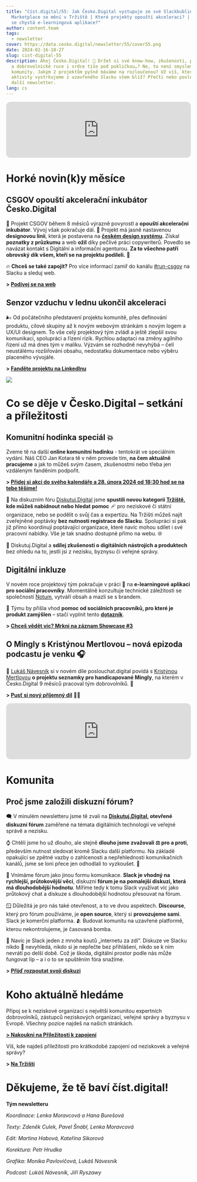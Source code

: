 ```yaml
---
title: "číst.digital/55: Jak Česko.Digital vystupuje ze své Slackbubliny |
  Marketplace se mění v Tržiště | Které projekty opouští akceleraci? | Pro koho
  se chystá e-learningová aplikace?"
author: content.team
tags:
  - newsletter
cover: https://data.cesko.digital/newsletter/55/cover55.png
date: 2024-02-16-10-27
slug: cist-digital-55
description: Ahoj Česko.Digital! 👋 Držet si své know-how, zkušenosti, projekty
  a dobrovolnické ruce i srdce tiše pod pokličkou…? Ne, to není smyslem naší
  komunity. Jakým 2 projektům pyšně máváme na rozloučenou? Už víš, které
  aktivity vystrkujeme z uzavřeného Slacku všem blíž? Přečti nebo poslechni si
  další newsletter.
lang: cs
---
```

<iframe style="border-radius:12px" src="https://open.spotify.com/embed/episode/44eP8QchvOcVo5GTVxa62Z?utm_source=generator" width="100%" height="152" frameBorder="0" allowfullscreen="" allow="autoplay; clipboard-write; encrypted-media; fullscreen; picture-in-picture" loading="lazy"></iframe>

# Horké novin(k)y měsíce

## CSGOV opouští akcelerační inkubátor Česko.Digital

🚀 Projekt CSGOV během 8 měsíců výrazně povyrostl a **opouští akcelerační inkubátor**. Vývoj však pokračuje dál. 💪 Projekt má jasně nastavenou **designovou linii**, která je postavena na **[českém design systému](https://designsystem.gov.cz/)**. Získal **poznatky z průzkumu** a web **ožil** díky pečlivé práci copywriterů. Povedlo se navázat kontakt s Digitální a informační agenturou. **Za to všechno patří obrovský dík všem, kteří se na projektu podíleli.** 💙

🔥 **Chceš se také zapojit?** Pro více informací zamiř do kanálu [\#run-csgov](https://cesko-digital.slack.com/archives/C055BGPSEJY) na Slacku a sleduj web.

**\> [Podívej se na web](https://www.csgov.cz/)**

## Senzor vzduchu v lednu ukončil akceleraci 

🌬️ Od počátečního představení projektu komunitě, přes definování produktu, cílové skupiny až k novým webovým stránkám s novým logem a UX/UI designem. To vše celý projektový tým zvládl a ještě zlepšil svou komunikaci, spolupráci a řízení rizik. Rychlou adaptaci na změny agilního řízení už má dnes tým v malíku. Výzvám se rozhodně nevyhýbá – čelí neustálému rozšiřování obsahu, nedostatku dokumentace nebo výběru placeného vývojáře.

**\> [Fanděte projektu na LinkedInu](https://www.linkedin.com/company/senzorvzduchu/)**

![](https://data.cesko.digital/newsletter/55/senzor-vzduchu-web.png)

# Co se děje v Česko.Digital – setkání a příležitosti

## Komunitní hodinka speciál 💥

Zveme tě na další **online komunitní hodinku** - tentokrát ve speciálním vydání. Náš CEO Jan Kotara tě v něm provede tím, **na čem aktuálně pracujeme** a jak to můžeš svým časem, zkušenostmi nebo třeba jen vzdáleným fanděním podpořit.

**\> [Přidej si akci do svého kalendáře a 28. února 2024 od 18:30 hod se na tebe těšíme!](https://calendar.google.com/calendar/event?action=TEMPLATE&tmeid=MG5vYm9sdW1hZG1vdWVkcTQ5bzJvdmV0bXMgb25saW5lQG1lZXQuY2Vza28uZGlnaXRhbA&tmsrc=online%40meet.cesko.digital)**

🧺 Na diskuzním fóru [Diskutuj.Digital](http://diskutuj.digital) jsme **spustili novou kategorii [Tržiště](https://diskutuj.digital/c/trziste/5), kde můžeš nabídnout nebo hledat pomoc** 🩹 pro neziskové či státní organizace, nebo se podělit o svůj čas a expertizu. Na Tržišti můžeš najít zveřejněné poptávky **bez nutnosti registrace do Slacku**. Spolupráci si pak již přímo koordinují poptávající organizace, které navíc mohou sdílet i své pracovní nabídky. Vše je tak snadno dostupné přímo na webu. 🌐

📢 Diskutuj.Digital a **sdílej zkušenosti o digitálních nástrojích a produktech** bez ohledu na to, jestli jsi z nezisku, byznysu či veřejné správy.

## Digitální inkluze 

V novém roce projektový tým pokračuje v práci 👷 na **e-learningové aplikaci pro sociální pracovníky**. Momentálně konzultuje technické záležitosti se společností [Notum](https://notum.cz/cs/), vytváří obsah a mazlí se s brandem. 

📣 Týmu by přišla vhod **pomoc od sociálních pracovníků, pro které je produkt zamýšlen** – stačí vyplnit tento **[dotazník](https://airtable.com/appQje7L2ZbXHIP4t/paghSQAfsE2W6UIRv/form)**.

**\> [Chceš vědět víc? Mrkni na záznam Showcase #3](https://www.youtube.com/watch?v=72MS1SqV658&t=643s)**

## O Mingly s Kristýnou Mertlovou – nová epizoda podcastu je venku 🎧

🎤 [Lukáš Návesník](https://www.linkedin.com/in/lukas-navesnik/) si v novém díle poslouchat.digital povídá s [Kristýnou Mertlovou](https://www.linkedin.com/in/kristyna-mertlova/) **o projektu seznamky pro handicapované Mingly**, na kterém v Česko.Digital 9 měsíců pracoval tým dobrovolníků. 🤰 

**\> [Pusť si nový příjemný díl](https://podcasters.spotify.com/pod/show/poslouchatdigital/episodes/Kristna-Mertlov-Jak-se-seznamuj-lid-s-handicapem--Kristna-Mertlov-o-nov-platform-Mingly-e2ffsih)** 💆‍♂️

<iframe style="border-radius:12px" src="https://open.spotify.com/embed/episode/2icCbjYhtH5jF7aLFZxxgQ?utm_source=generator" width="100%" height="152" frameBorder="0" allowfullscreen="" allow="autoplay; clipboard-write; encrypted-media; fullscreen; picture-in-picture" loading="lazy"></iframe>

# Komunita

## Proč jsme založili diskuzní fórum?

🗨️ V minulém newsletteru jsme tě zvali na **[Diskutuj.Digital](https://diskutuj.digital/), otevřené diskuzní fórum** zaměřené na témata digitálních technologií ve veřejné správě a nezisku.

⌚ Chtěli jsme ho už dlouho, ale stejně **dlouho jsme zvažovali ⚖️ pro a proti**, především nutnost sledovat kromě Slacku další platformu. Na základě opakující se zpětné vazby o zahlcenosti a nepřehlednosti komunikačních kanálů, jsme se loni přece jen odhodlali to vyzkoušet. 🧨

🤔 Vnímáme fórum jako jinou formu komunikace. **Slack je vhodný na rychlejší, průtokovější věci**, diskuzní **fórum je na pomalejší diskuzi, která má dlouhodobější hodnotu**. Míříme tedy k tomu Slack využívat víc jako průtokový chat a diskuze s dlouhodobější hodnotou přesouvat na fórum.

🪟 Důležitá je pro nás také otevřenost, a to ve dvou aspektech. **Discourse**, který pro fórum používáme, je **open source**, který si **provozujeme sami**. Slack je komerční platforma. 🫂 Budovat komunitu na uzavřené platformě, kterou nekontrolujeme, je časovaná bomba. 

🧱 Navíc je Slack jeden z mnoha koutů „internetu za zdí“. Diskuze ve Slacku nikdo 🔎 nevyhledá, nikdo si je nepřečte bez přihlášení, nikdo se k nim nevrátí po delší době. Což je škoda, digitální prostor podle nás může fungovat líp – a i o to se spuštěním fóra snažíme.

**\> [Přijď rozpoutat svoji diskuzi](https://diskutuj.digital/)**

# Koho aktuálně hledáme

Připoj se k neziskové organizaci s největší komunitou expertních dobrovolníků, zástupců neziskových organizací, veřejné správy a byznysu v Evropě. Všechny pozice najdeš na našich stránkách.

**[\> Nakoukni na Příležitosti k zapojení](https://cesko.digital/dashboard)**

Víš, kde najdeš příležitosti pro krátkodobé zapojení od neziskovek a veřejné správy?

**\> [Na Tržišti](https://diskutuj.digital/c/trziste/5)**

# Děkujeme, že tě baví číst.digital!

**Tým newsletteru**

*Koordinace: Lenka Moravcová a Hana Burešová*

*Texty: Zdeněk Culek, Pavel Šnábl, Lenka Moravcová*

*Edit: Martina Habová, Kateřina Sikorová*

*Korektura: Petr Hrudka*

*Grafika: Monika Pavlovičová, Lukáš Návesník*

*Podcast: Lukáš Návesník, Jiří Ryszawy*